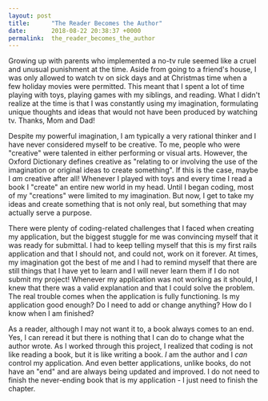 ```yaml
---
layout: post
title:      "The Reader Becomes the Author"
date:       2018-08-22 20:38:37 +0000
permalink:  the_reader_becomes_the_author
---
```



Growing up with parents who implemented a no-tv rule seemed like a cruel and unusual punishment at the time.  Aside from going to a friend's house, I was only allowed to watch tv on sick days and at Christmas time when a few holiday movies were permitted.  This meant that I spent a lot of time playing with toys, playing games with my siblings, and reading.  What I didn't realize at the time is that I was constantly using my imagination, formulating unique thoughts and ideas that would not have been produced by watching tv.  Thanks, Mom and Dad!

Despite my powerful imagination, I am typically a very rational thinker and I have never considered myself to be creative. To me, people who were "creative" were talented in either performing or visual arts.  However, the Oxford Dictionary defines creative as "relating to or involving the use of the imagination or original ideas to create something".  If this is the case, maybe I *am* creative after all!  Whenever I played with toys and every time I read a book I "create" an entire new world in my head.  Until I began coding, most of my "creations" were limited to my imagination.  But now, I get to take my ideas and create something that is not only real, but something that may actually serve a purpose.

There were plenty of coding-related challenges that I faced when creating my application, but the biggest stuggle for me was convincing myself that it was ready for submittal.  I had to keep telling myself that this is my first rails application and that I should not, and could not, work on it forever.  At times, my imagination got the best of me and I had to remind myself that there are still things that I have yet to learn and I will never learn them if I do not submit my project!  Whenever my application was not working as it should, I knew that there was a valid explanation and that I could solve the problem.  The real trouble comes when the application is fully functioning.  Is my application good enough? Do I need to add or change anything? How do I know when I am finished?

As a reader, although I may not want it to, a book always comes to an end.  Yes, I can reread it but there is nothing that I can do to change what the author wrote.  As I worked through this project, I realized that coding is not like reading a book, but it is like writing a book. *I* am the author and I *can* control my application.  And even better applications, unlike books, do not have an "end" and are always being updated and improved.  I do not need to finish the never-ending book that is my application - I just need to finish the chapter.  
